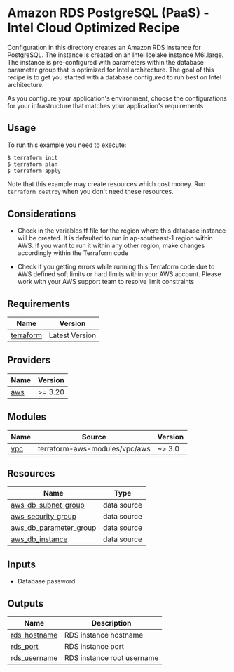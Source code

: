 # Amazon RDS PostgreSQL (PaaS) - Intel Cloud Optimized Recipe

Configuration in this directory creates an Amazon RDS instance for PostgreSQL. The instance is created on an Intel Icelake instance M6i.large. The instance is pre-configured with parameters within the database parameter group that is optimized for Intel architecture. The goal of this recipe is to get you started with a database configured to run best on Intel architecture.

As you configure your application's environment, choose the configurations for your infrastructure that matches your application's requirements

## Usage

To run this example you need to execute:

```bash
$ terraform init
$ terraform plan
$ terraform apply
```

Note that this example may create resources which cost money. Run `terraform destroy` when you don't need these resources.

## Considerations
- Check in the variables.tf file for the region where this database instance will be created. It is defaulted to run in ap-southeast-1 region within AWS. If you want to run it within any other region, make changes accordingly within the Terraform code

- Check if you getting errors while running this Terraform code due to AWS defined soft limits or hard limits within your AWS account. Please work with your AWS support team to resolve limit constraints

<!-- BEGINNING OF PRE-COMMIT-TERRAFORM DOCS HOOK -->
## Requirements

| Name | Version |
|------|---------|
| <a name="requirement_terraform"></a> [terraform](#requirement\_terraform) | Latest Version |

## Providers

| Name | Version |
|------|---------|
| <a name="provider_aws"></a> [aws](#provider\_aws) | >= 3.20 |

## Modules

| Name | Source | Version |
|------|--------|---------|
| <a name="module_vpc"></a> [vpc](#module\_vpc) | terraform-aws-modules/vpc/aws | ~> 3.0 |

## Resources

| Name | Type |
|------|------|
| [aws_db_subnet_group](https://registry.terraform.io/providers/hashicorp/aws/latest/docs/resources/db_subnet_group) | data source |
| [aws_security_group](https://registry.terraform.io/providers/hashicorp/aws/latest/docs/resources/security_group) | data source |
| [aws_db_parameter_group](https://registry.terraform.io/providers/hashicorp/aws/latest/docs/resources/db_parameter_group) | data source |
| [aws_db_instance](https://registry.terraform.io/providers/hashicorp/aws/latest/docs/resources/db_instance) | data source |

## Inputs

- Database password 

## Outputs

| Name | Description |
|------|-------------|
| <a name="rds_hostname"></a> [rds_hostname](#output\_rds\_hostname) | RDS instance hostname |
| <a name="rds_port"></a> [rds_port](#output\_rds\_port) | RDS instance port |
| <a name="rds_username"></a> [rds_username](#output\_rds\_username) | RDS instance root username |

<!-- END OF PRE-COMMIT-TERRAFORM DOCS HOOK -->